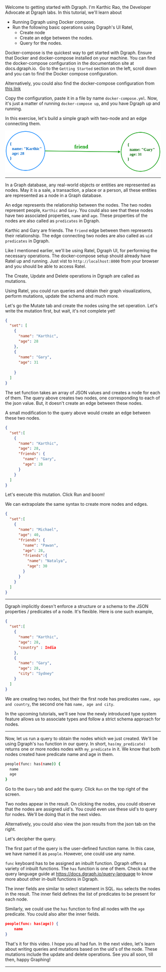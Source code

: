 Welcome to getting started with Dgraph. I'm Karthic Rao, the Developer Advocate at Dgraph labs. In this tutorial, we'll learn about 
- Running Dgraph using Docker compose. 
- Run the following basic operations using Dgraph's UI Ratel, 
  - Create node
  - Create an edge between the nodes.
  - Query for the nodes.
   

Docker-compose is the quickest way to get started with Dgraph. Ensure that Docker and docker-compose installed on your machine. You can find the docker-compose configuration in the documentation site at docs.dgraph.io. 
Go to the `Getting Started` section on the left, scroll down and you can to find the Docker compose configuration. 

<OFB>Alternatively, you could also find the docker-compose configuration from [this link](https://github.com/dgraph-io/dgraph/blob/master/wiki/content/get-started/index.md#docker-compose) </OFB>

Copy the configuration, paste it in a file by name `docker-compose.yml`. Now, it's just a matter of running `docker-compose up`, and you have Dgraph up and running. 

In this exercise, let's build a simple graph with two-node and an edge connecting them.

![The simple graph](./gs-1.png)

---
 In a Graph database, any real-world objects or entities are represented as nodes. May it is a sale, a transaction, a place or a person, all these entities are represented as a node in a Graph database.

An edge represents the relationship between the nodes. The two nodes represent people, `Karthic` and `Gary`. You could also see that these nodes have two associated properties, `name` and `age`. These properties of the nodes are also called as `predicates` in Dgraph. 

Karthic and Gary are friends. The `friend` edge between them represents their relationship.  The edge connecting two nodes are also called as `uid predicates` in Dgraph. 

Like I mentioned earlier, we'll be using Ratel, Dgraph UI, for performing the necessary operations. The docker-compose setup should already have Ratel up and running. Just vist to `http://localhost:8000` from your browser and you should be able to access Ratel. 

<screenshot>

The Create, Update and Delete operations in Dgraph are called as mutations. 

Using Ratel, you could run queries and obtain their graph visualizations, perform mutations, update the schema and much more. 

Let's go the Mutate tab and create the nodes using the set operation. Let's write the mutation first, but wait, it's not complete yet! 


```json
{
  "set": [
    {
      "name": "Karthic",
      "age": 28
    },
    {
      "name": "Gary",
      "age": 31

    }
  ]
}
```

The set function takes an array of JSON values and creates a node for each of them. The query above creates two nodes, one corresponding to each of the json value. But, it doesn't create an edge between these nodes. 

A small modification to the query above would create an edge between these two nodes.   

```json
{
  "set":[
    {
      "name": "Karthic",
      "age": 28,
      "friends": {
        "name": "Gary",
        "age": 28
      }
    }
  ]
}
```

Let's execute this mutation. Click Run and boom! 

<Explanation screenshot>
We can extrapolate the same syntax to create more nodes and edges. 


```json
{
  "set":[
    {
      "name": "Michael",
      "age": 40,
      "friends": {
        "name": "Pawan",
        "age": 28,
        "friends":{
          "name": "Natalya",
          "age": 30
        }
      }
    }
  ]
}
```
<screenshot>

---
Dgraph implicitly doesn't enforce a structure or a schema to the JSON properties / predicates of a node. It's flexible. 
Here is one such example, 

```json
{
  "set":[
    {
      "name": "Karthic",
      "age": 28,
      "country" : India
    },
    {
      "name": "Gary",
      "age": 28,
      "city": "Sydney"
    }
  ]
}
```

We are creating two nodes, but their the first node has predicates `name, age and country`, the second one has `name, age and city`. 

In the upcoming tutorials, we'll see how the newly introduced type system feature allows us to associate types and follow a strict schema approach for nodes. 

---

Now, let us run a query to obtain the nodes which we just created. 
We'll be using Dgraph's `has` function in our query. 
In short, `has(my_predicate)` returns one or more nodes  nodes with `my_predicate` in it. 
We know that both nodes created have predicate name and age in them.

```sh
people(func: has(name)) {
  name 
  age
}
```

Go to the `Query` tab and add the query.
Click `Run` on the top right of the screen. 
<screenshot>

Two nodes appear in the result. On clicking the nodes, you could observe that the nodes are assigned uid's. You could even use these uid's to query for nodes. We'll be doing that in the next video. 

<screenshot>

Alternatively, you could also view the json results from the json tab on the right. 

Let's decipher the query.
<screenshot>
 
The first part of the query is the user-defined function name. In this case, we have named it as `people`. However, one could use any name.  

`func` keyboard has to be assigned an inbuilt function. Dgraph offers a variety of inbuilt functions. The `has`  function is one of them.  Check out the query language guide at https://docs.dgraph.io/query-language to know more about other in-built functions in Dgraph. 

The inner fields are similar to select statement in SQL. `Has` selects the nodes in the result. The inner field defines the list of predicates to be present for each node. 

Similarly, we could use the `has` function to find all nodes with the `age` predicate. You could also alter the inner fields. 

```json
people(func: has(age)) {
    name
}
```

That's it for this video. I hope you all had fun. In the next video, let's learn about writing queries and mutations based on the uid's of the node. These mutations include the update and delete operations. See you all soon, till then, happy Graphing! 

---

